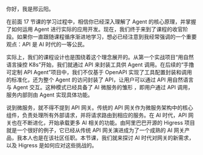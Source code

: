 你好，我是邢云阳。

在前面 17 节课的学习过程中，相信你已经深入理解了 Agent 的核心原理，并掌握了如何运用 Agent 进行实际的应用开发。现在，我们终于来到了课程的收官阶段。如果你一直跟随课程循序渐进地学习，想必已经注意到我经常强调的一个重要观点：API 是 AI 时代的一等公民。

实际上，我们的课程设计也是围绕着这个理念展开的。从第一个实战项目“用自然语言操控 K8s”开始，我们就通过 API 来封装工具供 Agent 调用。在后续的“手撸可定制 API Agent”项目中，我们不仅基于 OpenAPI 实现了工具配置封装和调用的标准化，还为整个 Agent 的访问封装了 API，让用户可以通过 API 用自然语言与 Agent 交互。这种模式已经具备了 AI 微服务的雏形 ，即用户通过 API 调用，服务内部则由 Agent 实现具体功能。

说到微服务，就不得不提到 API 网关。传统的 API 网关作为微服务架构中的核心组件，负责处理所有外部请求，并将请求路由到相应的服务。在 AI 时代，API 网关也在不断进化，开始承载更多 AI 相关的功能。由阿里巴巴开源的 Higress 项目就是一个很好的例子，它已经从传统 API 网关演进成为了一个成熟的 AI 网关产品，我本人也是在该社区任职。本节课，我们就来探讨 AI 时代对网关的新需求，以及 Higress 是如何应对这些挑战的。